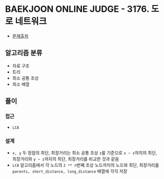 # BAEKJOON ONLINE JUDGE - 3176. 도로 네트워크

- [문제출처](https://www.acmicpc.net/problem/3176 '3176. 도로 네트워크')

## 알고리즘 분류

- 자료 구조
- 트리
- 최소 공통 조상
- 희소 배열

## 풀이

### 접근

- `LCA`

### 설계

- `x, y` 두 정점의 최단, 최장거리는 최소 공통 조상 `z`를 기준으로 `x ~ z`까지의 최단, 최장거리와 `y ~ z`까지의 최단, 최장거리를 비교한 것과 같음
- `LCA` 알고리즘에서 각 노드의 `2 ** n`번째 조상 노드까지의 노드와 최단, 최장거리를 `parents, short_distance, long_distance` 배열에 각각 저장

